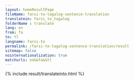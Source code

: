 ```yaml
---
layout: homeResultPage
fileName: farsi-to-tagalog-sentence-translation
translatein: farsi_to_tagalog
folderName : translate
lang: en
from: fa
to: tl
langname: farsi-to
permalink: /farsi-to-tagalog-sentence-translation/result
sitemap: false
nointernationalization: true
matchurls: en&&fa&&tl
---
```

{% include result/translateinto.html %}

<script src="/js/result/translation.js" data-foldername="{{page.folderName}}" data-lang="{{page.lang}}"></script>
